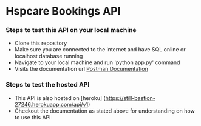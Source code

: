 #  Hspcare Bookings API

### Steps to test this API on your local machine

*  Clone this repository
*  Make sure you are connected to the internet and have SQL online or localhost database running
*  Navigate to your local machine and run 'python app.py' command
*  Visits the documentation url [Postman Documentation]( https://documenter.getpostman.com/view/10199411/T17Genic)

### Steps to test the hosted API
* This API is also hosted on [heroku] (https://still-bastion-27246.herokuapp.com/api/v1)
* Checkout the documentation as stated above for understanding on how to use this API